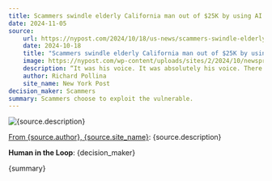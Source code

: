 ```yaml
---
title: Scammers swindle elderly California man out of $25K by using AI voice technology 
date: 2024-11-05
source:
    url: https://nypost.com/2024/10/18/us-news/scammers-swindle-elderly-california-man-out-of-25k-by-using-ai-voice-technology-to-claim-his-son-was-in-horrible-accident-needed-money-for-bail-absolutely-his-voice/
    date: 2024-10-18
    title: "Scammers swindle elderly California man out of $25K by using AI voice technology to claim his son was in ‘horrible accident,’ needed money for bail: ‘Absolutely his voice’"
    image: https://nypost.com/wp-content/uploads/sites/2/2024/10/newspress-collage-izr0xzfas-1729230122465.jpg?quality=75&amp;strip=all&amp;1729215766&amp;w=1024
    description: “It was his voice. It was absolutely his voice. There was no doubt about it.”
    author: Richard Pollina
    site_name: New York Post
decision_maker: Scammers
summary: Scammers choose to exploit the vulnerable.
---
```

![{source.description}]({source.image})

[From {source.author}, {source.site_name}]({source.url}): {source.description}

**Human in the Loop**: {decision_maker}

{summary}